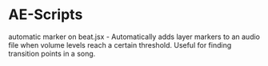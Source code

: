 # AE-Scripts

automatic marker on beat.jsx - Automatically adds layer markers to an audio file when volume levels reach a certain threshold. Useful for finding transition points in a song.
